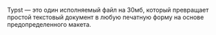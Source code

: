 ﻿Typst — это один исполняемый файл на 30мб, который превращает
простой текстовый документ в любую печатную форму на основе
предопределенного макета.
